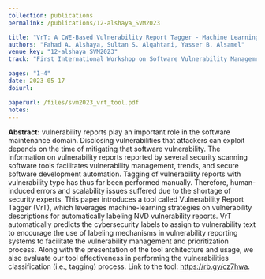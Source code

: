 ```yaml
---
collection: publications
permalink: /publications/12-alshaya_SVM2023

title: "VrT: A CWE-Based Vulnerability Report Tagger - Machine Learning Driven Cybersecurity Tool for Vulnerability Classification"
authors: "Fahad A. Alshaya, Sultan S. Alqahtani, Yasser B. Alsamel"
venue_key: "12-alshaya_SVM2023"
track: "First International Workshop on Software Vulnerability Management (SVM 2023) - colocated with ICSE2023"

pages: "1-4"
date: 2023-05-17
doiurl: 

paperurl: /files/svm2023_vrt_tool.pdf
notes:
---
```


**Abstract:** vulnerability reports play an important role in
the software maintenance domain. Disclosing vulnerabilities
that attackers can exploit depends on the time of mitigating that
software vulnerability. The information on vulnerability reports
reported by several security scanning software tools facilitates
vulnerability management, trends, and secure software
development automation. Tagging of vulnerability reports with
vulnerability type has thus far been performed manually.
Therefore, human-induced errors and scalability issues suffered
due to the shortage of security experts. This paper introduces a
tool called Vulnerability Report Tagger (VrT), which leverages
machine-learning strategies on vulnerability descriptions for
automatically labeling NVD vulnerability reports. VrT
automatically predicts the cybersecurity labels to assign to
vulnerability text to encourage the use of labeling mechanisms
in vulnerability reporting systems to facilitate the vulnerability
management and prioritization process. Along with the
presentation of the tool architecture and usage, we also evaluate
our tool effectiveness in performing the vulnerabilities
classification (i.e., tagging) process. Link to the tool:
https://rb.gy/cz7hwa.